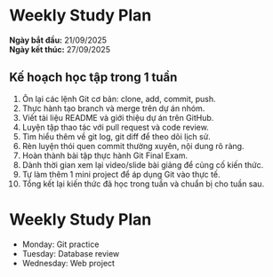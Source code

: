 # Weekly Study Plan

**Ngày bắt đầu:** 21/09/2025  
**Ngày kết thúc:** 27/09/2025  

## Kế hoạch học tập trong 1 tuần

1. Ôn lại các lệnh Git cơ bản: clone, add, commit, push.  
2. Thực hành tạo branch và merge trên dự án nhóm.  
3. Viết tài liệu README và giới thiệu dự án trên GitHub.  
4. Luyện tập thao tác với pull request và code review.  
5. Tìm hiểu thêm về git log, git diff để theo dõi lịch sử.  
6. Rèn luyện thói quen commit thường xuyên, nội dung rõ ràng.  
7. Hoàn thành bài tập thực hành Git Final Exam.  
8. Dành thời gian xem lại video/slide bài giảng để củng cố kiến thức.  
9. Tự làm thêm 1 mini project để áp dụng Git vào thực tế.  
10. Tổng kết lại kiến thức đã học trong tuần và chuẩn bị cho tuần sau.
# Weekly Study Plan
- Monday: Git practice
- Tuesday: Database review
- Wednesday: Web project
